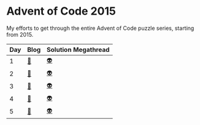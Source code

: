 # Advent of Code 2015
My efforts to get through the entire Advent of Code puzzle series, starting from 2015.

| Day | Blog                                                                          | Solution Megathread |
|-----|-------------------------------------------------------------------------------|---------------------|
| 1   | [:page_with_curl:](https://dev.to/jules_lewis/advent-of-code-2015-day-1-33d4) | [:alien:](https://www.reddit.com/r/programming/comments/3uyl7s/daily_programming_puzzles_at_advent_of_code/) |
| 2   | [:page_with_curl:](https://dev.to/jules_lewis/advent-of-code-2015-day-2-ek4)  | [:alien:](https://www.reddit.com/r/adventofcode/comments/3v3w2f/day_2_solutions/) |
| 3   | [:page_with_curl:](https://dev.to/jules_lewis/advent-of-code-2015-day-3-1lem) | [:alien:](https://www.reddit.com/r/adventofcode/comments/3v8roh/day_3_solutions/) |
| 4   | [:page_with_curl:](https://dev.to/jules_lewis/advent-of-code-2015-day-4-392o) | [:alien:](https://www.reddit.com/r/adventofcode/comments/3vdn8a/day_4_solutions/) |
| 5   | [:page_with_curl:](https://dev.to/jules_lewis/advent-of-code-2015-day-5-p46) | [:alien:](https://www.reddit.com/r/adventofcode/comments/3viazx/day_5_solutions/) |

